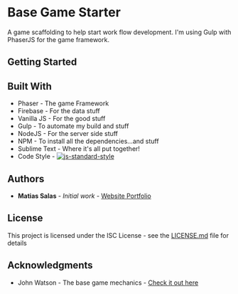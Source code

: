 # Base Game Starter

A game scaffolding to help start work flow development.  I'm using Gulp with PhaserJS for the game framework.

## Getting Started


## Built With

* Phaser - The game Framework
* Firebase - For the data stuff
* Vanilla JS - For the good stuff
* Gulp - To automate my build and stuff
* NodeJS - For the server side stuff
* NPM - To install all the dependencies...and stuff
* Sublime Text - Where it's all put together!
* Code Style - [![js-standard-style](https://img.shields.io/badge/code%20style-standard-brightgreen.svg)](http://standardjs.com/)
 

## Authors

* **Matias Salas** - *Initial work* - [Website Portfolio](http://www.matiasis.me)

## License

This project is licensed under the ISC License - see the [LICENSE.md](LICENSE.md) file for details

## Acknowledgments

* John Watson - The base game mechanics - [Check it out here](http://gamemechanicexplorer.com/)

